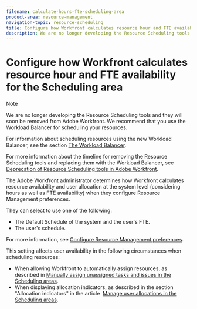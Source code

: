 ```yaml
---
filename: calculate-hours-fte-scheduling-area
product-area: resource-management
navigation-topic: resource-scheduling
title: Configure how Workfront calculates resource hour and FTE availability for the Scheduling area
description: We are no longer developing the Resource Scheduling tools and they will soon be removed from Adobe Workfront. We recommend that you use the Workload Balancer for scheduling your resources.
---
```


# Configure how Workfront calculates resource hour and FTE&nbsp;availability for the Scheduling area

>[!NOTE]
>
>We are no longer developing the Resource Scheduling tools and they will soon be removed from Adobe Workfront. We recommend that you use the Workload Balancer for scheduling your resources. 
>
>For information about scheduling resources using the new Workload Balancer, see the section [The Workload Balancer](../../resource-mgmt/workload-balancer/workload-balancer.md).
>
>For more information about the timeline for removing the Resource Scheduling tools and replacing them with the Workload Balancer, see [Deprecation of Resource Scheduling tools in Adobe Workfront](../../resource-mgmt/resource-mgmt-overview/deprecate-resource-scheduling.md).

The Adobe Workfront administrator determines how Workfront calculates resource availability and user allocation at the system level (considering hours as well as FTE availability) when they configure Resource Management preferences.

They can select to use one of the following:

* The Default Schedule of the system and the user's FTE. 
* The user's schedule.&nbsp;

For more information, see [Configure Resource Management preferences](../../administration-and-setup/set-up-workfront/configure-system-defaults/configure-resource-mgmt-preferences.md).

This setting affects user availability in the following circumstances when scheduling resources:

* When allowing Workfront to automatically assign resources, as described in [Manually assign unassigned tasks and issues in the Scheduling areas](../../resource-mgmt/resource-scheduling/manually-assign-items-scheduling-areas.md).
* When displaying allocation indicators, as described in the section "Allocation indicators" in the article&nbsp; [Manage user allocations in the Scheduling areas](../../resource-mgmt/resource-scheduling/manage-allocations-scheduling-areas.md).

<!--
Access requirements You must have the following: Adobe Workfront plan* Any Adobe Workfront license* Plan Access level configurations* System administrator Note: If you still don't have access, ask your Workfront administrator if they set additional restrictions in your access level. For information on how a Workfront administrator can change your access level, see Create or modify custom access levels. Object permissions For information on requesting additional access, see Request access to objects in Adobe Workfront. *To find out what plan, license type, or access you have, contact your Workfront administrator. Configure how Workfront calculates resource availability when scheduling resources Log in to Workfront as an administrator. Go to the Setup area in your Global Navigation Bar. Click Resource Management. Select to calculate the availability of users in Workfront using one of the following methods: The Default Schedule: The Default Schedule of the system and the user FTE are used to determine the Available Hours and FTE value for the user when scheduling resources. The Schedule of the user is ignored. In this case: The Available Hours for a user when scheduling resources are calculated using the following formula: User Available Hours = Default Schedule Hours * User FTE value For example, if the Default Schedule has 40 hours a week available for work, and the user FTE is 0.5, the user is available to work for 20 hours a week in the Scheduling area. For more information about schedules, including the Default Schedule, see Create a schedule. The Available FTE for the user when scheduling resources is the same as the user FTE specified in the user settings. For example, if the user FTE is 0.5 in the user settings, the available FTE of the user is 0.5 in the Resource Planner. For more information about the value of the user FTE as it displays in the user settings, see Edit a user's profile. The User's Schedule: The Schedule of the user is used to determine the availability of the user when scheduling resources. The value of the user FTE is ignored. In this case: The Available Hours in the Resource Planner are the same as the Hours from the Schedule of the user. For example, if the Schedule of the user has 40 hours a week available for work, the user is available to work for 40 hours a week in the Resource Planner. The Available FTE in the Resource Planner is calculated by the following formula: User Available FTE = Hours from the Schedule of the User/ Default Schedule Hours For example, if the Schedule of the user has 20 hours available to work, and the Default Schedule in Workfront has 40 hours available to work, the user's FTE is 0.5. For more information about schedules, including the Default Schedule, see Create a schedule. Note: If the user is not associated with a schedule, the Available Hours for the user are calculated using the Default Schedule.
-->

